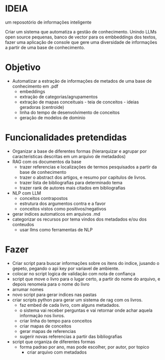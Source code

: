 # IDEIA 

um reposotório de informações inteligente

Criar um sistema que automatiza a gestão de conhecimento. Unindo LLMs open source pequenas, banco de vector para os embbeddings dos textos, fazer uma aplicação de console que gere uma diversidade de informações a partir de uma base de conhecimento.

# Objetivo
- Automatizar a estração de informações de metados de uma base de conhecimento em .pdf
    - embeddings
    - extração de categorias/agrupamentos
    - extração de mapas conceituais
          - teia de conceitos
          - ideias geradoras (centroide)
    - linha do tempo de desenvolvimento de conceitos
    - geração de modelos de dominio

# Funcionalidades pretendidas
- Organizar a base de diferentes formas (hierarquizar e agrupar por caracteristicas descritas em um arquivo de metadados)
- RAG com os documentos da base
    - trazer referencias e localizações de termos pesquisados a partir da base de conhecimento
    - trazer o abstract dos artigos, e resumo por capitulos de livros.
    - trazer lista de bibliografias para determinado tema
    - trazer rank de autores mais citados em bibliografias
- NLP com LLM
    - conceitos contrapostos
    - estrutura dos argumentos contra e a favor
    - conceitos vistos como positivos/negativos
- gerar indices automaticos em arquivos .md
- categorizar os recursos por tema vindos dos metadados e/ou dos conteudos
    - usar llms como ferramentas de NLP
# Fazer
- Criar script para buscar informações sobre os itens do indice, jusando o gepeto, pegando o api key por variavel de ambiente. 
- colocar no script logica de validação com nota de confiança 
- script que move o livro para o lugar certo, a partir do nome do arquivo, e depois renomeia para o nome do livro
- arrumar nomes
- novo script para gerar indices nas pastas 
- criar scripts python para gerar um sistema de rag com os livros. 
    - faz embed de cada livro, com alguns metadados. 
    - o sistema vai receber perguntas e vai retornar onde achar aquela informação nos livros.
    - criar linha do tempo para conceitos
    - criar mapas de conceitos
    - gerar mapas de referencias
    - sugerir novas referencias a partir das bibliografias
 - script que organiza de diferentes formas
    - forma padrao por ano, mas pode escolher, por autor, por topico
        - criar arquivo com metadados      
  
